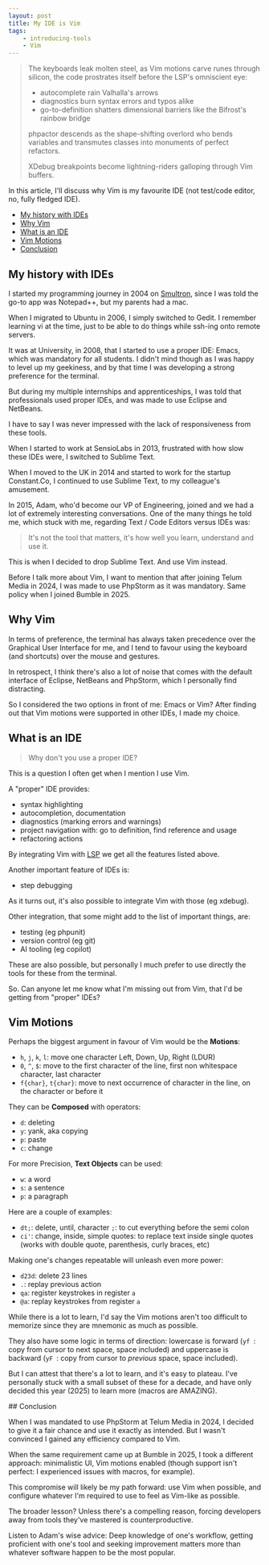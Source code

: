 ```yaml
---
layout: post
title: My IDE is Vim
tags:
    - introducing-tools
    - Vim
---
```


> The keyboards leak molten steel, as Vim motions carve runes through silicon,
> the code prostrates itself before the LSP's omniscient eye:
>
> * autocomplete rain Valhalla's arrows
> * diagnostics burn syntax errors and typos alike
> * go-to-definition shatters dimensional barriers like the Bifrost's rainbow bridge
>
> phpactor descends as the shape-shifting overlord who bends variables and
> transmutes classes into monuments of perfect refactors.
>
> XDebug breakpoints become lightning-riders galloping through Vim buffers.

In this article, I'll discuss why Vim is my favourite IDE
(not test/code editor, no, fully fledged IDE).

* [My history with IDEs](#my-history-with-ides)
* [Why Vim](#why-Vim)
* [What is an IDE](#what-is-an-ide)
* [Vim Motions](#vim-motions)
* [Conclusion](#conclusion)

## My history with IDEs

I started my programming journey in 2004 on [Smultron](https://en.wikipedia.org/wiki/Smultron),
since I was told the go-to app was Notepad++, but my parents had a mac.

When I migrated to Ubuntu in 2006, I simply switched to Gedit.
I remember learning vi at the time, just to be able to do things while ssh-ing
onto remote servers.

It was at University, in 2008, that I started to use a proper IDE: Emacs,
which was mandatory for all students.
I didn't mind though as I was happy to level up my geekiness,
and by that time I was developing a strong preference for the terminal.

But during my multiple internships and apprenticeships,
I was told that professionals used proper IDEs, and was made to use Eclipse and NetBeans.

I have to say I was never impressed with the lack of responsiveness from these tools.

When I started to work at SensioLabs in 2013, frustrated with how slow these IDEs were,
I switched to Sublime Text.

When I moved to the UK in 2014 and started to work for the startup Constant.Co,
I continued to use Sublime Text, to my colleague's amusement.

In 2015, Adam, who'd become our VP of Engineering, joined and we had a lot of
extremely interesting conversations. One of the many things he told me, which stuck with me,
regarding Text / Code Editors versus IDEs was:

> It's not the tool that matters, it's how well you learn, understand and use it.

This is when I decided to drop Sublime Text. And use Vim instead.

Before I talk more about Vim, I want to mention that after joining Telum Media in 2024,
I was made to use PhpStorm as it was mandatory. Same policy when I joined Bumble in 2025.

## Why Vim

In terms of preference, the terminal has always taken precedence over
the Graphical User Interface for me, and I tend to favour using the keyboard
(and shortcuts) over the mouse and gestures.

In retrospect, I think there's also a lot of noise that comes with the default
interface of Eclipse, NetBeans and PhpStorm, which I personally find distracting.

So I considered the two options in front of me: Emacs or Vim?
After finding out that Vim motions were supported in other IDEs, I made my choice.

## What is an IDE

> Why don't you use a proper IDE?

This is a question I often get when I mention I use Vim.

A "proper" IDE provides:

* syntax highlighting
* autocompletion, documentation
* diagnostics (marking errors and warnings)
* project navigation with: go to definition, find reference and usage
* refactoring actions

By integrating Vim with [LSP](https://en.wikipedia.org/wiki/Language_Server_Protocol)
we get all the features listed above.

Another important feature of IDEs is:

* step debugging

As it turns out, it's also possible to integrate Vim with those (eg xdebug).

Other integration, that some might add to the list of important things, are:

* testing (eg phpunit)
* version control (eg git)
* AI tooling (eg copilot)

These are also possible, but personally I much prefer to use directly the tools
for these from the terminal.

So. Can anyone let me know what I'm missing out from Vim, that I'd be getting
from "proper" IDEs?

## Vim Motions

Perhaps the biggest argument in favour of Vim would be the **Motions**:

* `h`, `j`, `k`, `l`: move one character Left, Down, Up, Right (LDUR)
* `0`, `^`, `$`: move to the first character of the line, first non whitespace character, last character
* `f{char}`, `t{char}`: move to next occurrence of character in the line, on the character or before it

They can be **Composed** with operators:

* `d`: deleting
* `y`: yank, aka copying
* `p`: paste
* `c`: change

For more Precision, **Text Objects** can be used:

* `w`: a word
* `s`: a sentence
* `p`: a paragraph

Here are a couple of examples:

* `dt;`: delete, until, character `;`: to cut everything before the semi colon
* `ci'`: change, inside, simple quotes: to replace text inside single quotes
  (works with double quote, parenthesis, curly braces, etc)

Making one's changes repeatable will unleash even more power:

* `d23d`: delete 23 lines
* `.`: replay previous action
* `qa`: register keystrokes in register `a`
* `@a`: replay keystrokes from register `a`

While there is a lot to learn, I'd say the Vim motions aren't too difficult to
memorize since they are mnemonic as much as possible.

They also have some logic in terms of direction: lowercase is forward
(`yf `: copy from cursor to next space, space included) and uppercase is backward
(`yF `: copy from cursor to _previous_ space, space included).

But I can attest that there's a lot to learn, and it's easy to plateau.
I've personally stuck with a small subset of these for a decade,
and have only decided this year (2025) to learn more (macros are AMAZING).

## Conclusion

When I was mandated to use PhpStorm at Telum Media in 2024,
I decided to give it a fair chance and use it exactly as intended.
But I wasn't convinced I gained any efficiency compared to Vim.

When the same requirement came up at Bumble in 2025,
I took a different approach: minimalistic UI, Vim motions enabled
(though support isn't perfect: I experienced issues with macros, for example).

This compromise will likely be my path forward: use Vim when possible,
and configure whatever I'm required to use to feel as Vim-like as possible.

The broader lesson? Unless there's a compelling reason,
forcing developers away from tools they've mastered is counterproductive.

Listen to Adam's wise advice:
Deep knowledge of one's workflow, getting proficient with one's tool
and seeking improvement matters more
than whatever software happen to be the most popular.

